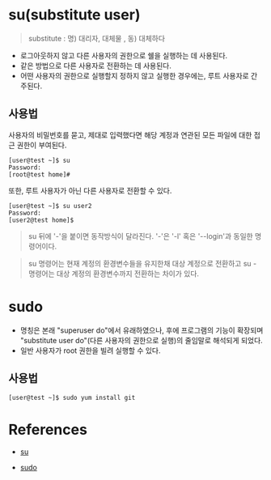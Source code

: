 # su(substitute user)
> substitute : 명) 대리자, 대체물 , 동) 대체하다
- 로그아웃하지 않고 다른 사용자의 권한으로 쉘을 실행하는 데 사용된다.
- 같은 방법으로 다른 사용자로 전환하는 데 사용된다.
- 어떤 사용자의 권한으로 실행할지 정하지 않고 실행한 경우에는, 루트 사용자로 간주된다.

## 사용법
사용자의 비밀번호를 묻고, 제대로 입력했다면 해당 계정과 연관된 모든 파일에 대한 접근 권한이 부여된다.
```
[user@test ~]$ su
Password:
[root@test home]#
```

또한, 루트 사용자가 아닌 다른 사용자로 전환할 수 있다.
```
[user@test ~]$ su user2
Password:
[user2@test home]$
```

> su 뒤에 '-'을 붙이면 동작방식이 달라진다. 
'-'은 '-l' 혹은 '--login'과 동일한 명령어이다.

> su 명령어는 현재 계정의 환경변수들을 유지한채 대상 계정으로 전환하고 su - 명령어는 대상 계정의 환경변수까지 전환하는 차이가 있다.

# sudo
- 명칭은 본래 "superuser do"에서 유래하였으나, 후에 프로그램의 기능이 확장되며 "substitute user do"(다른 사용자의 권한으로 실행)의 줄임말로 해석되게 되었다.
- 일반 사용자가 root 권한을 빌려 실행할 수 있다.

## 사용법
```
[user@test ~]$ sudo yum install git
```

# References
- [su](https://ko.wikipedia.org/wiki/Su_(%EC%9C%A0%EB%8B%89%EC%8A%A4))

- [sudo](https://ko.wikipedia.org/wiki/Sudo)